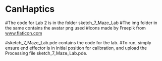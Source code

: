 # CanHaptics
#The code for Lab 2 is in the folder sketch_7_Maze_Lab
#The img folder in the same contains the avatar png used
#Icons made by Freepik from www.flaticon.com

#sketch_7_Maze_Lab.pde contains the code for the lab.
#To run, simply ensure end effector is in initial position for calibration, and upload the Processing file sketch_7_Maze_Lab.pde.